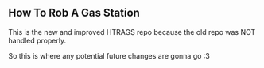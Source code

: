 ## How To Rob A Gas Station

This is the new and improved HTRAGS repo because the old repo was NOT handled properly.

So this is where any potential future changes are gonna go :3
